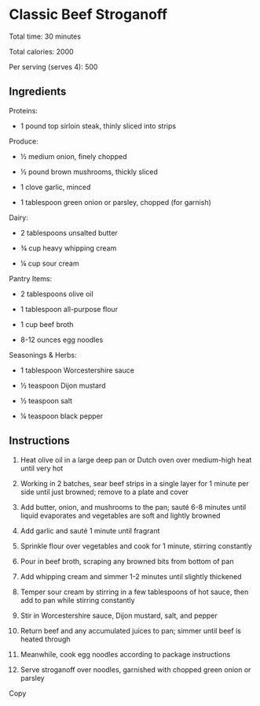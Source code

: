 # **Classic Beef Stroganoff**

Total time: 30 minutes

Total calories: 2000

Per serving (serves 4): 500

## **Ingredients**

Proteins:

-   1 pound top sirloin steak, thinly sliced into strips

Produce:

-   ½ medium onion, finely chopped

-   ½ pound brown mushrooms, thickly sliced

-   1 clove garlic, minced

-   1 tablespoon green onion or parsley, chopped (for garnish)

Dairy:

-   2 tablespoons unsalted butter

-   ¾ cup heavy whipping cream

-   ¼ cup sour cream

Pantry Items:

-   2 tablespoons olive oil

-   1 tablespoon all-purpose flour

-   1 cup beef broth

-   8-12 ounces egg noodles

Seasonings & Herbs:

-   1 tablespoon Worcestershire sauce

-   ½ teaspoon Dijon mustard

-   ½ teaspoon salt

-   ¼ teaspoon black pepper

## **Instructions**

1.  Heat olive oil in a large deep pan or Dutch oven over medium-high
    heat until very hot

2.  Working in 2 batches, sear beef strips in a single layer for 1
    minute per side until just browned; remove to a plate and cover

3.  Add butter, onion, and mushrooms to the pan; sauté 6-8 minutes until
    liquid evaporates and vegetables are soft and lightly browned

4.  Add garlic and sauté 1 minute until fragrant

5.  Sprinkle flour over vegetables and cook for 1 minute, stirring
    constantly

6.  Pour in beef broth, scraping any browned bits from bottom of pan

7.  Add whipping cream and simmer 1-2 minutes until slightly thickened

8.  Temper sour cream by stirring in a few tablespoons of hot sauce,
    then add to pan while stirring constantly

9.  Stir in Worcestershire sauce, Dijon mustard, salt, and pepper

10. Return beef and any accumulated juices to pan; simmer until beef is
    heated through

11. Meanwhile, cook egg noodles according to package instructions

12. Serve stroganoff over noodles, garnished with chopped green onion or
    parsley

Copy
